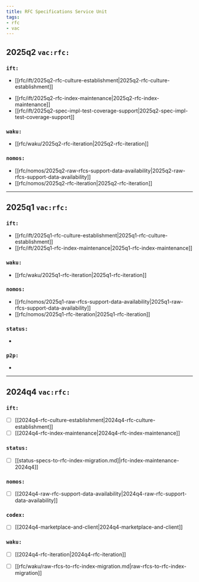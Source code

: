 ```yaml
---
title: RFC Specifications Service Unit
tags:
- rfc
- vac
---
```

## 2025q2 `vac:rfc:`


### `ift:`
- [[rfc/ift/2025q2-rfc-culture-establishment|2025q2-rfc-culture-establishment]]
+ [[rfc/ift/2025q2-rfc-index-maintenance|2025q2-rfc-index-maintenance]]
+ [[rfc/ift/2025q2-spec-impl-test-coverage-support|2025q2-spec-impl-test-coverage-support]]

### `waku:`
- [[rfc/waku/2025q2-rfc-iteration|2025q2-rfc-iteration]]

### `nomos:`
- [[rfc/nomos/2025q2-raw-rfcs-support-data-availability|2025q2-raw-rfcs-support-data-availability]]
- [[rfc/nomos/2025q2-rfc-iteration|2025q2-rfc-iteration]]


---

## 2025q1 `vac:rfc:`


### `ift:`
+ [[rfc/ift/2025q1-rfc-culture-establishment|2025q1-rfc-culture-establishment]]
+ [[rfc/ift/2025q1-rfc-index-maintenance|2025q1-rfc-index-maintenance]]

### `waku:`
- [[rfc/waku/2025q1-rfc-iteration|2025q1-rfc-iteration]]

### `nomos:`
- [[rfc/nomos/2025q1-raw-rfcs-support-data-availability|2025q1-raw-rfcs-support-data-availability]]
- [[rfc/nomos/2025q1-rfc-iteration|2025q1-rfc-iteration]]

### `status:`
- 
### `p2p:`
- 
--- 
## 2024q4 `vac:rfc:`

### `ift:`
* [ ] [[2024q4-rfc-culture-establishment|2024q4-rfc-culture-establishment]]
* [ ] [[2024q4-rfc-index-maintenance|2024q4-rfc-index-maintenance]]

### `status:`
* [ ] [[status-specs-to-rfc-index-migration.md]|rfc-index-maintenance-2024q4]]

### `nomos:`
* [ ] [[2024q4-raw-rfc-support-data-availability|2024q4-raw-rfc-support-data-availability]]


### `codex:`
* [ ] [[2024q4-marketplace-and-client|2024q4-marketplace-and-client]]

### `waku:`
* [ ] [[2024q4-rfc-iteration|2024q4-rfc-iteration]]
* [ ] [[rfc/waku/raw-rfcs-to-rfc-index-migration.md|raw-rfcs-to-rfc-index-migration]]

